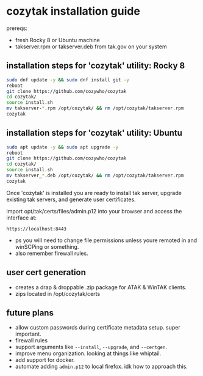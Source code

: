 # cozytak installation guide

prereqs:
- fresh Rocky 8 or Ubuntu machine
- takserver.rpm or takserver.deb from tak.gov on your system

## installation steps for 'cozytak' utility: Rocky 8

```bash
sudo dnf update -y && sudo dnf install git -y
reboot
git clone https://github.com/cozywho/cozytak
cd cozytak/
source install.sh
mv takserver-*.rpm /opt/cozytak/ && rm /opt/cozytak/takserver.rpm
cozytak
```

## installation steps for 'cozytak' utility: Ubuntu

```bash
sudo apt update -y && sudo apt upgrade -y
reboot
git clone https://github.com/cozywho/cozytak
cd cozytak/
source install.sh
mv takserver_*.deb /opt/cozytak/ && rm /opt/cozytak/takserver.rpm
cozytak
```

Once 'cozytak' is installed you are ready to install tak server, upgrade existing tak servers, and generate user certificates.

import opt/tak/certs/files/admin.p12 into your browser and access the interface at:
```
https://localhost:8443
```
- ps you will need to change file permissions unless youre remoted in and winSCPing or something.
- also remember firewall rules.

## user cert generation
- creates a drap & droppable .zip package for ATAK & WinTAK clients.
- zips located in /opt/cozytak/certs

## future plans
- allow custom passwords during certificate metadata setup. super important.
- firewall rules
- support arguments like `--install`, `--upgrade`, and `--certgen`.
- improve menu organization. looking at things like whiptail.
- add support for docker.
- automate adding `admin.p12` to local firefox. idk how to approach this.
